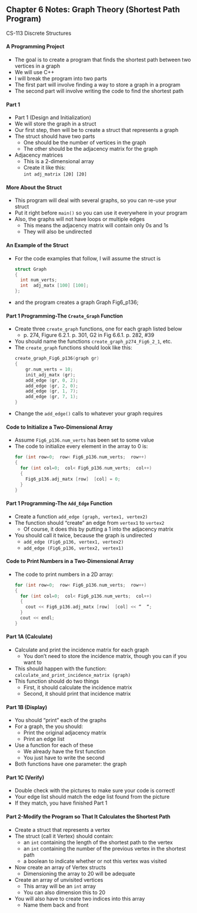 ## Chapter 6 Notes: Graph Theory (Shortest Path Program)
CS-113 Discrete Structures  

#### A Programming Project
- The goal is to create a program that finds the shortest path between two vertices in a graph
- We will use C++
- I will break the program into two parts
- The first part will involve finding a way to store a graph in a program
- The second part will involve writing the code to find the shortest path

#### Part 1
- Part 1 (Design and Initialization)
- We will store the graph in a struct
- Our first step, then will be to create a struct that represents a graph
- The struct should have two parts
  - One should be the number of vertices in the graph
  - The other should be the adjacency matrix for the graph
- Adjacency matrices
  - This is a 2-dimensional array
  - Create it like this:  
    `int adj_matrix [20] [20]`

#### More About the Struct
- This program will deal with several graphs, so you can re-use your struct
- Put it right before `main()` so you can use it everywhere in your program
- Also, the graphs will not have loops or multiple edges
  - This means the adjacency matrix will contain only 0s and 1s
  - They will also be undirected

#### An Example of the Struct
- For the code examples that follow, I will assume the struct is
  ```cpp
  struct Graph
  {
    int num_verts;
    int  adj_matx [100] [100];
  };
  ```
- and the program creates a graph Graph Fig6_p136;

#### Part 1 Programming-The `Create_Graph` Function
- Create three `create_graph` functions, one for each graph listed below 
  - p. 274, Figure 6.2.1.  p. 301, G2 in Fig 6.6.1.  p. 282, #39
- You should name the functions `create_graph_p274_Fig6_2_1`, etc.
- The `create_graph` functions should look like this:  
  ```cpp  
  create_graph_Fig6_p136(graph gr)
  {
      gr.num_verts = 10;
      init_adj_matx (gr);
      add_edge (gr, 0, 2);
      add_edge (gr, 2, 0);
      add_edge (gr, 1, 7);
      add_edge (gr, 7, 1);
  }
  ```
- Change the `add_edge()` calls to whatever your graph requires

#### Code to Initialize a Two-Dimensional Array
- Assume `Fig6_p136.num_verts` has been set to some value
- The code to initialize every element in the array to 0 is:  
  ```cpp  
  for (int row=0;  row< Fig6_p136.num_verts;  row++)
  {
    for (int col=0;  col< Fig6_p136.num_verts;  col++)
    {
      Fig6_p136.adj_matx [row]  [col] = 0;
    }
  }
  ```

#### Part 1 Programming-The `Add_Edge` Function
- Create a function `add_edge (graph, vertex1, vertex2)`
- The function should “create” an edge from `vertex1` to `vertex2`
  - Of course, it does this by putting a 1 into the adjacency matrix
- You should call it twice, because the graph is undirected
  - `add_edge (Fig6_p136, vertex1, vertex2)`
  - `add_edge (Fig6_p136, vertex2, vertex1)`

#### Code to Print Numbers in a Two-Dimensional Array
- The code to print numbers in a 2D array:  
  ```cpp 
  for (int row=0;  row< Fig6_p136.num_verts;  row++)
  {
    for (int col=0;  col< Fig6_p136.num_verts;  col++)
    {
      cout << Fig6_p136.adj_matx [row]  [col] << “  “;
    }
    cout << endl;
  }
  ```

#### Part 1A (Calculate)
- Calculate and print the incidence matrix for each graph
  - You don’t need to store the incidence matrix, though you can if you want to
- This should happen with the function:  
  `calculate_and_print_incidence_matrix (graph)`  
- This function should do two things
  - First, it should calculate the incidence matrix
  - Second, it should print that incidence matrix

#### Part 1B (Display)
- You should “print” each of the graphs
- For a graph, the you should:  
  - Print the original adjacency matrix
  - Print an edge list
- Use a function for each of these
  - We already have the first function
  - You just have to write the second
- Both functions have one parameter: the graph

#### Part 1C (Verify)
- Double check with the pictures to make sure your code is correct!
- Your edge list should match the edge list found from the picture
- If they match, you have finished Part 1

#### Part 2-Modify the Program so That It Calculates the Shortest Path
- Create a struct that represents a vertex
- The struct (call it Vertex) should contain: 
  - an `int` containing the length of the shortest path to the vertex
  - an `int` containing the number of the previous vertex in the shortest path
  - a boolean to indicate whether or not this vertex was visited
- Now create an array of Vertex structs
  - Dimensioning the array to 20 will be adequate
- Create an array of unvisited vertices
  - This array will be an `int` array
  - You can also dimension this to 20
- You will also have to create two indices into this array
  - Name them back and front

